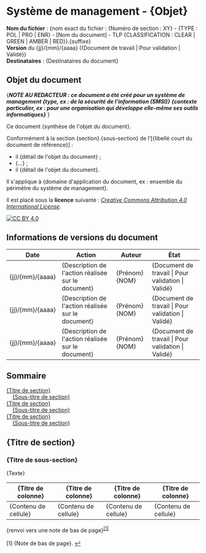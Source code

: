 # Système de management - {Objet}

**Nom du fichier** : {nom exact du fichier : {Numéro de section : XY} - {TYPE : POL | PRO | ENR} - [Nom du document] - TLP {CLASSIFICATION : CLEAR | GREEN | AMBER | RED}}.{suffixe}<br>
**Version** du {jj}/{mm}/{aaaa} ({Document de travail | Pour validation | Validé})<br>
**Destinataires** : {Destinataires du document}

## Objet du document

{_**NOTE AU REDACTEUR : ce document a été créé pour un système de management {type, ex : de la sécurité de l'information (SMSI)} {contexte particulier, ex : pour une organisation qui développe elle-même ses outils informatiques}**_ }

Ce document {synthèse de l'objet du document}.

Conformément à la section {section}.{sous-section} de l’[{libellé court du document de référence}] :
- il {détail de l'objet du document} ;
- {...} ;
- il {détail de l'objet du document}.

Il s'applique à {domaine d'application du document, ex : ensemble du périmètre du système de management}.

Il est placé sous la **licence** suivante :
_[Creative Commons Attribution 4.0 International License][cc-by]_.

[![CC BY 4.0][cc-by-image]][cc-by]

[cc-by]: http://creativecommons.org/licenses/by/4.0/
[cc-by-image]: https://i.creativecommons.org/l/by/4.0/88x31.png
[cc-by-shield]: https://img.shields.io/badge/License-CC%20BY%204.0-lightgrey.svg

## Informations de versions du document

| <center>**Date**</center> | <center>**Action**</center> | <center>**Auteur**</center> | <center>**État**</center> |
| --- | --- | --- | --- |
| {jj}/{mm}/{aaaa} | {Description de l'action réalisée sur le document} | {Prénom} {NOM} | {Document de travail \| Pour validation \| Validé} |
| {jj}/{mm}/{aaaa} | {Description de l'action réalisée sur le document} | {Prénom} {NOM} | {Document de travail \| Pour validation \| Validé} |
| {jj}/{mm}/{aaaa} | {Description de l'action réalisée sur le document} | {Prénom} {NOM} | {Document de travail \| Pour validation \| Validé} |

## Sommaire

[{Titre de section}](#titre-de-section)<br>
&nbsp;&nbsp;&nbsp;&nbsp;[{Sous-titre de section}](#titre-de-sous-section)<br>
[{Titre de section}](#titre-de-section)<br>
&nbsp;&nbsp;&nbsp;&nbsp;[{Sous-titre de section}](#titre-de-sous-section)<br>
[{Titre de section}](#titre-de-section)<br>
&nbsp;&nbsp;&nbsp;&nbsp;[{Sous-titre de section}](#titre-de-sous-section)<br>

## {Titre de section}

### {Titre de sous-section}

{Texte}

| <center>**{Titre de colonne}**</center> | <center>**{Titre de colonne}**</center> | <center>**{Titre de colonne}**</center> | <center>**{Titre de colonne}**</center> |
| --- | --- | --- | --- |
| {Contenu de cellule} | {Contenu de cellule} | {Contenu de cellule} | {Contenu de cellule} |


{renvoi vers une note de bas de page}<sup><a href="#note1" id="ref1">[1]</a></sup>
<br>
<br>
<a id="note1">[1]</a> {Note de bas de page}. <a href="#ref1">↩</a>
